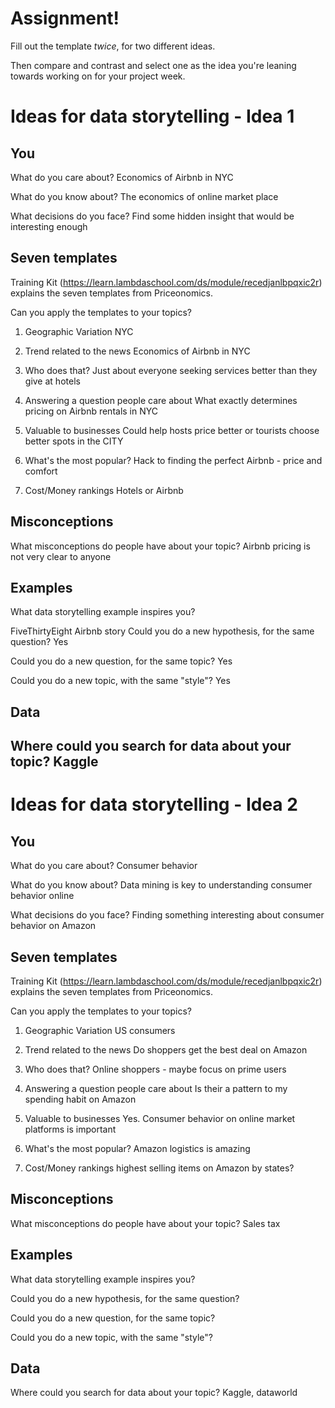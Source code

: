 # Assignment!

Fill out the template *twice*, for two different ideas.

Then compare and contrast and select one as the idea you're leaning towards
working on for your project week.


# Ideas for data storytelling - Idea 1

## You

What do you care about?
Economics of Airbnb in NYC 

What do you know about?
The economics of online market place 

What decisions do you face?
Find some hidden insight that would be interesting enough 

## Seven templates

Training Kit (https://learn.lambdaschool.com/ds/module/recedjanlbpqxic2r) explains the seven templates from Priceonomics.

Can you apply the templates to your topics? 

1. Geographic Variation
NYC 

2. Trend related to the news
Economics of Airbnb in NYC 

3. Who does that?
Just about everyone seeking services better than they give at hotels 

4. Answering a question people care about
What exactly determines pricing on Airbnb rentals in NYC 
5. Valuable to businesses
Could help hosts price better or tourists choose better spots in the CITY

6. What's the most popular?
Hack to finding the perfect Airbnb - price and comfort 

7. Cost/Money rankings
Hotels or Airbnb 

## Misconceptions

What misconceptions do people have about your topic?
Airbnb pricing is not very clear to anyone 
## Examples

What data storytelling example inspires you?

FiveThirtyEight Airbnb story 
Could you do a new hypothesis, for the same question?
Yes

Could you do a new question, for the same topic?
Yes

Could you do a new topic, with the same "style"?
Yes 

## Data

Where could you search for data about your topic?
Kaggle 
---

# Ideas for data storytelling - Idea 2

## You

What do you care about?
Consumer behavior 

What do you know about?
Data mining is key to understanding consumer behavior online 

What decisions do you face?
Finding something interesting about consumer behavior on Amazon 

## Seven templates

Training Kit (https://learn.lambdaschool.com/ds/module/recedjanlbpqxic2r) explains the seven templates from Priceonomics.

Can you apply the templates to your topics? 

1. Geographic Variation
US consumers 

2. Trend related to the news
Do shoppers get the best deal on Amazon 

3. Who does that?
Online shoppers - maybe focus on prime users 

4. Answering a question people care about
Is their a pattern to my spending habit on Amazon 

5. Valuable to businesses
Yes. Consumer behavior on online market platforms is important 

6. What's the most popular?
Amazon logistics is amazing 

7. Cost/Money rankings
highest selling items on Amazon by states?

## Misconceptions

What misconceptions do people have about your topic?
Sales tax 

## Examples

What data storytelling example inspires you?


Could you do a new hypothesis, for the same question?


Could you do a new question, for the same topic?


Could you do a new topic, with the same "style"?


## Data

Where could you search for data about your topic?
Kaggle, dataworld 
